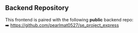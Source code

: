 ## Backend Repository
This frontend is paired with the following **public** backend repo:  
➡️ https://github.com/pearlmat0527/se_project_express
